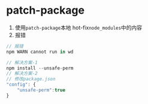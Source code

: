 # patch-package

1. 使用`patch-package`本地 hot-fix`node_modules`中的内容
2. 报错

```js
// 报错
npm WARN cannot run in wd
```

```js
// 解决方案-1
npm install --unsafe-perm
// 解决方案-2
// 修改package.json
"config": {
    "unsafe-perm":true
}
```
